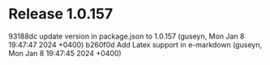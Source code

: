 # Release 1.0.157

93188dc update version in package.json to 1.0.157 (guseyn, Mon Jan 8 19:47:47 2024 +0400)
b260f0d Add Latex support in e-markdown (guseyn, Mon Jan 8 19:47:45 2024 +0400)
